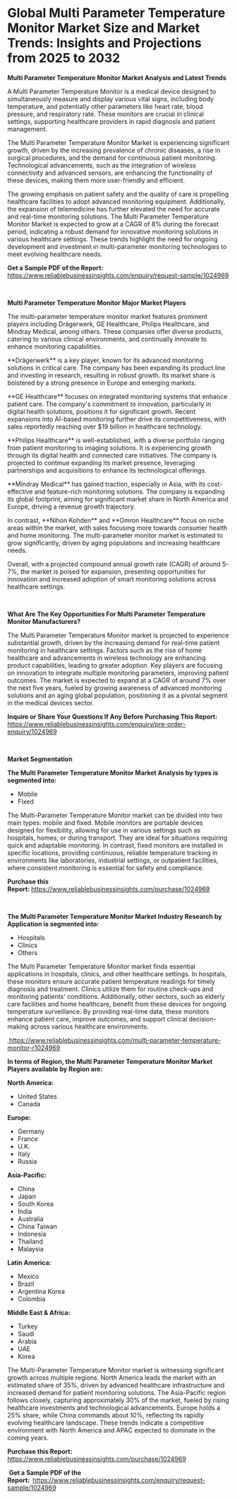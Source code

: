 <p><h1>Global Multi Parameter Temperature Monitor Market Size and Market Trends: Insights and Projections from 2025 to 2032</h1></p><p><strong>Multi Parameter Temperature Monitor Market Analysis and Latest Trends</strong></p>
<p><p>A Multi Parameter Temperature Monitor is a medical device designed to simultaneously measure and display various vital signs, including body temperature, and potentially other parameters like heart rate, blood pressure, and respiratory rate. These monitors are crucial in clinical settings, supporting healthcare providers in rapid diagnosis and patient management.</p><p>The Multi Parameter Temperature Monitor Market is experiencing significant growth, driven by the increasing prevalence of chronic diseases, a rise in surgical procedures, and the demand for continuous patient monitoring. Technological advancements, such as the integration of wireless connectivity and advanced sensors, are enhancing the functionality of these devices, making them more user-friendly and efficient. </p><p>The growing emphasis on patient safety and the quality of care is propelling healthcare facilities to adopt advanced monitoring equipment. Additionally, the expansion of telemedicine has further elevated the need for accurate and real-time monitoring solutions. The Multi Parameter Temperature Monitor Market is expected to grow at a CAGR of 8% during the forecast period, indicating a robust demand for innovative monitoring solutions in various healthcare settings. These trends highlight the need for ongoing development and investment in multi-parameter monitoring technologies to meet evolving healthcare needs.</p></p>
<p><strong>Get a Sample PDF of the Report:&nbsp;</strong> <a href="https://www.reliablebusinessinsights.com/enquiry/request-sample/1024969?utm_campaign=3555&utm_medium=2&utm_source=Github&utm_content=ia&utm_term=18042025&utm_id=multi-parameter-temperature-monitor">https://www.reliablebusinessinsights.com/enquiry/request-sample/1024969</a></p>
<p>&nbsp;</p>
<p><strong>Multi Parameter Temperature Monitor Major Market Players</strong></p>
<p><p>The multi-parameter temperature monitor market features prominent players including Drägerwerk, GE Healthcare, Philips Healthcare, and Mindray Medical, among others. These companies offer diverse products, catering to various clinical environments, and continually innovate to enhance monitoring capabilities.</p><p>**Drägerwerk** is a key player, known for its advanced monitoring solutions in critical care. The company has been expanding its product line and investing in research, resulting in robust growth. Its market share is bolstered by a strong presence in Europe and emerging markets.</p><p>**GE Healthcare** focuses on integrated monitoring systems that enhance patient care. The company's commitment to innovation, particularly in digital health solutions, positions it for significant growth. Recent expansions into AI-based monitoring further drive its competitiveness, with sales reportedly reaching over $19 billion in healthcare technology.</p><p>**Philips Healthcare** is well-established, with a diverse portfolio ranging from patient monitoring to imaging solutions. It is experiencing growth through its digital health and connected care initiatives. The company is projected to continue expanding its market presence, leveraging partnerships and acquisitions to enhance its technological offerings.</p><p>**Mindray Medical** has gained traction, especially in Asia, with its cost-effective and feature-rich monitoring solutions. The company is expanding its global footprint, aiming for significant market share in North America and Europe, driving a revenue growth trajectory.</p><p>In contrast, **Nihon Kohden** and **Omron Healthcare** focus on niche areas within the market, with sales focusing more towards consumer health and home monitoring. The multi-parameter monitor market is estimated to grow significantly, driven by aging populations and increasing healthcare needs.</p><p>Overall, with a projected compound annual growth rate (CAGR) of around 5-7%, the market is poised for expansion, presenting opportunities for innovation and increased adoption of smart monitoring solutions across healthcare settings.</p></p>
<p>&nbsp;</p>
<p><strong>What Are The Key Opportunities For Multi Parameter Temperature Monitor Manufacturers?</strong></p>
<p><p>The Multi Parameter Temperature Monitor market is projected to experience substantial growth, driven by the increasing demand for real-time patient monitoring in healthcare settings. Factors such as the rise of home healthcare and advancements in wireless technology are enhancing product capabilities, leading to greater adoption. Key players are focusing on innovation to integrate multiple monitoring parameters, improving patient outcomes. The market is expected to expand at a CAGR of around 7% over the next five years, fueled by growing awareness of advanced monitoring solutions and an aging global population, positioning it as a pivotal segment in the medical devices sector.</p></p>
<p><strong>Inquire or Share Your Questions If Any Before Purchasing This Report:</strong> <a href="https://www.reliablebusinessinsights.com/enquiry/pre-order-enquiry/1024969?utm_campaign=3555&utm_medium=2&utm_source=Github&utm_content=ia&utm_term=18042025&utm_id=multi-parameter-temperature-monitor">https://www.reliablebusinessinsights.com/enquiry/pre-order-enquiry/1024969</a></p>
<p>&nbsp;</p>
<p><strong>Market Segmentation</strong></p>
<p><strong>The Multi Parameter Temperature Monitor Market Analysis by types is segmented into:</strong></p>
<p><ul><li>Mobile</li><li>Fixed</li></ul></p>
<p><p>The Multi-Parameter Temperature Monitor market can be divided into two main types: mobile and fixed. Mobile monitors are portable devices designed for flexibility, allowing for use in various settings such as hospitals, homes, or during transport. They are ideal for situations requiring quick and adaptable monitoring. In contrast, fixed monitors are installed in specific locations, providing continuous, reliable temperature tracking in environments like laboratories, industrial settings, or outpatient facilities, where consistent monitoring is essential for safety and compliance.</p></p>
<p><strong>Purchase this Report:&nbsp;</strong><a href="https://www.reliablebusinessinsights.com/purchase/1024969?utm_campaign=3555&utm_medium=2&utm_source=Github&utm_content=ia&utm_term=18042025&utm_id=multi-parameter-temperature-monitor">https://www.reliablebusinessinsights.com/purchase/1024969</a></p>
<p>&nbsp;</p>
<p><strong>The Multi Parameter Temperature Monitor Market Industry Research by Application is segmented into:</strong></p>
<p><ul><li>Hospitals</li><li>Clinics</li><li>Others</li></ul></p>
<p><p>The Multi Parameter Temperature Monitor market finds essential applications in hospitals, clinics, and other healthcare settings. In hospitals, these monitors ensure accurate patient temperature readings for timely diagnosis and treatment. Clinics utilize them for routine check-ups and monitoring patients' conditions. Additionally, other sectors, such as elderly care facilities and home healthcare, benefit from these devices for ongoing temperature surveillance. By providing real-time data, these monitors enhance patient care, improve outcomes, and support clinical decision-making across various healthcare environments.</p></p>
<p><a href="https://www.reliablebusinessinsights.com/multi-parameter-temperature-monitor-r1024969?utm_campaign=3555&utm_medium=2&utm_source=Github&utm_content=ia&utm_term=18042025&utm_id=multi-parameter-temperature-monitor">&nbsp;https://www.reliablebusinessinsights.com/multi-parameter-temperature-monitor-r1024969</a></p>
<p><strong>In terms of Region, the Multi Parameter Temperature Monitor Market Players available by Region are:</strong></p>
<p>
    <p> <strong> North America: </strong>
        <ul>
            <li>United States</li>
            <li>Canada</li>
        </ul>
        </p> 
    <p> <strong> Europe: </strong>
        <ul>
            <li>Germany</li>
            <li>France</li>
            <li>U.K.</li>
            <li>Italy</li>
            <li>Russia</li>
        </ul>
        </p> 
    <p> <strong> Asia-Pacific: </strong>
        <ul>
            <li>China</li>
            <li>Japan</li>
            <li>South Korea</li>
            <li>India</li>
            <li>Australia</li>
            <li>China Taiwan</li>
            <li>Indonesia</li>
            <li>Thailand</li>
            <li>Malaysia</li>
        </ul>
        </p> 
    <p> <strong> Latin America: </strong>
        <ul>
            <li>Mexico</li>
            <li>Brazil</li>
            <li>Argentina Korea</li>
            <li>Colombia</li>
        </ul>
        </p> 
    <p> <strong> Middle East & Africa: </strong>
        <ul>
            <li>Turkey</li>
            <li>Saudi</li>
            <li>Arabia</li>
            <li>UAE</li>
            <li>Korea</li>
        </ul>
    </p>
    </p>
<p><p>The Multi-Parameter Temperature Monitor market is witnessing significant growth across multiple regions. North America leads the market with an estimated share of 35%, driven by advanced healthcare infrastructure and increased demand for patient monitoring solutions. The Asia-Pacific region follows closely, capturing approximately 30% of the market, fueled by rising healthcare investments and technological advancements. Europe holds a 25% share, while China commands about 10%, reflecting its rapidly evolving healthcare landscape. These trends indicate a competitive environment with North America and APAC expected to dominate in the coming years.</p></p>
<p><strong>Purchase this Report: </strong><a href="https://www.reliablebusinessinsights.com/purchase/1024969?utm_campaign=3555&utm_medium=2&utm_source=Github&utm_content=ia&utm_term=18042025&utm_id=multi-parameter-temperature-monitor">https://www.reliablebusinessinsights.com/purchase/1024969</a></p>
<p>&nbsp;<strong>Get a Sample PDF of the Report:&nbsp;&nbsp;</strong><a href="https://www.reliablebusinessinsights.com/enquiry/request-sample/1024969?utm_campaign=3555&utm_medium=2&utm_source=Github&utm_content=ia&utm_term=18042025&utm_id=multi-parameter-temperature-monitor">https://www.reliablebusinessinsights.com/enquiry/request-sample/1024969</a></p>
<p><strong></strong></p>
<p><p></p><p></p><p></p></p>
